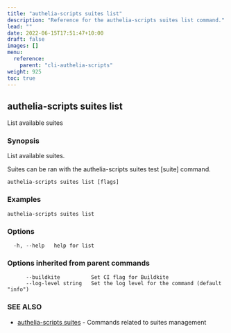 ```yaml
---
title: "authelia-scripts suites list"
description: "Reference for the authelia-scripts suites list command."
lead: ""
date: 2022-06-15T17:51:47+10:00
draft: false
images: []
menu:
  reference:
    parent: "cli-authelia-scripts"
weight: 925
toc: true
---
```


## authelia-scripts suites list

List available suites

### Synopsis

List available suites.

Suites can be ran with the authelia-scripts suites test [suite] command.

```
authelia-scripts suites list [flags]
```

### Examples

```
authelia-scripts suites list
```

### Options

```
  -h, --help   help for list
```

### Options inherited from parent commands

```
      --buildkite          Set CI flag for Buildkite
      --log-level string   Set the log level for the command (default "info")
```

### SEE ALSO

* [authelia-scripts suites](authelia-scripts_suites.md)	 - Commands related to suites management

